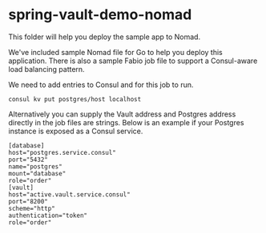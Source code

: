 # spring-vault-demo-nomad

This folder will help you deploy the sample app to Nomad.

We've included sample Nomad file for Go to help you deploy this application. There is also a sample Fabio job file to support a Consul-aware load balancing pattern.

We need to add entries to Consul and for this job to run.

```
consul kv put postgres/host localhost
```

Alternatively you can supply the Vault address and Postgres address directly in the job files are strings. Below is an example if your Postgres instance is exposed as a Consul service.

```
[database]
host="postgres.service.consul"
port="5432"
name="postgres"
mount="database"
role="order"
[vault]
host="active.vault.service.consul"
port="8200"
scheme="http"
authentication="token"
role="order"
```
